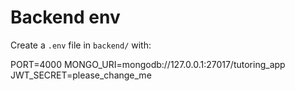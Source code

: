 # Backend env

Create a `.env` file in `backend/` with:

PORT=4000
MONGO_URI=mongodb://127.0.0.1:27017/tutoring_app
JWT_SECRET=please_change_me
